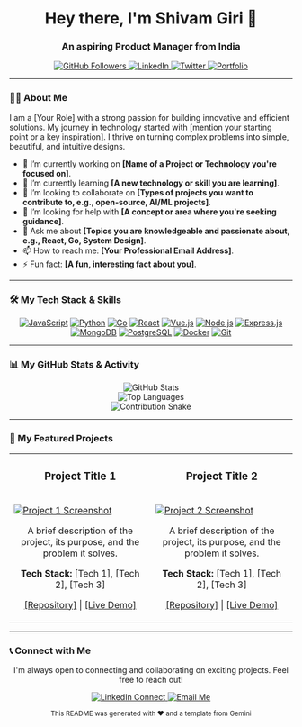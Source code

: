 



<div align="center">
  <h1>
    Hey there, I'm Shivam Giri 👋
  </h1>
  <h3>
    An aspiring Product Manager from India
  </h3>
</div>

<div align="center">
  <a href="https://github.com/theshivamgiri">
    <img src="https://img.shields.io/github/followers/YOUR_GITHUB_USERNAME?label=Followers&style=social" alt="GitHub Followers">
  </a>
  <a href="[[https://www.linkedin.com/in/theshivamgiri/]">
    <img src="https://img.shields.io/badge/LinkedIn-0077B5?style=for-the-badge&logo=linkedin&logoColor=white" alt="LinkedIn">
  </a>
  <a href="[YOUR_TWITTER_PROFILE_URL]">
    <img src="https://img.shields.io/badge/Twitter-1DA1F2?style=for-the-badge&logo=twitter&logoColor=white" alt="Twitter">
  </a>
  <a href="[[(https://shivam27pm.framer.website)]]">
    <img src="https://img.shields.io/badge/Portfolio-Website-blue?style=for-the-badge&logo=your-logo-icon-if-any" alt="Portfolio">
  </a>
</div>

---

### 👨‍💻 About Me

<p>
  I am a [Your Role] with a strong passion for building innovative and efficient solutions. My journey in technology started with [mention your starting point or a key inspiration]. I thrive on turning complex problems into simple, beautiful, and intuitive designs.
</p>

-   🔭 I’m currently working on **[Name of a Project or Technology you're focused on]**.
-   🌱 I’m currently learning **[A new technology or skill you are learning]**.
-   👯 I’m looking to collaborate on **[Types of projects you want to contribute to, e.g., open-source, AI/ML projects]**.
-   🤔 I’m looking for help with **[A concept or area where you're seeking guidance]**.
-   💬 Ask me about **[Topics you are knowledgeable and passionate about, e.g., React, Go, System Design]**.
-   📫 How to reach me: **[Your Professional Email Address]**.
-   ⚡ Fun fact: **[A fun, interesting fact about you]**.

---

### 🛠️ My Tech Stack & Skills

<p align="center">
  <a href="[URL_TO_TECHNOLOGY_DOCS]"><img src="https://img.shields.io/badge/JavaScript-F7DF1E?style=for-the-badge&logo=javascript&logoColor=black" alt="JavaScript"></a>
  <a href="[URL_TO_TECHNOLOGY_DOCS]"><img src="https://img.shields.io/badge/Python-3776AB?style=for-the-badge&logo=python&logoColor=white" alt="Python"></a>
  <a href="[URL_TO_TECHNOLOGY_DOCS]"><img src="https://img.shields.io/badge/Go-00ADD8?style=for-the-badge&logo=go&logoColor=white" alt="Go"></a>
  <a href="[URL_TO_TECHNOLOGY_DOCS]"><img src="https://img.shields.io/badge/React-20232A?style=for-the-badge&logo=react&logoColor=61DAFB" alt="React"></a>
  <a href="[URL_TO_TECHNOLOGY_DOCS]"><img src="https://img.shields.io/badge/Vue.js-35495E?style=for-the-badge&logo=vue.js&logoColor=4FC08D" alt="Vue.js"></a>
  <a href="[URL_TO_TECHNOLOGY_DOCS]"><img src="https://img.shields.io/badge/Node.js-339933?style=for-the-badge&logo=nodedotjs&logoColor=white" alt="Node.js"></a>
  <a href="[URL_TO_TECHNOLOGY_DOCS]"><img src="https://img.shields.io/badge/Express.js-000000?style=for-the-badge&logo=express&logoColor=white" alt="Express.js"></a>
  <a href="[URL_TO_TECHNOLOGY_DOCS]"><img src="https://img.shields.io/badge/MongoDB-47A248?style=for-the-badge&logo=mongodb&logoColor=white" alt="MongoDB"></a>
  <a href="[URL_TO_TECHNOLOGY_DOCS]"><img src="https://img.shields.io/badge/PostgreSQL-316192?style=for-the-badge&logo=postgresql&logoColor=white" alt="PostgreSQL"></a>
  <a href="[URL_TO_TECHNOLOGY_DOCS]"><img src="https://img.shields.io/badge/Docker-2496ED?style=for-the-badge&logo=docker&logoColor=white" alt="Docker"></a>
  <a href="[URL_TO_TECHNOLOGY_DOCS]"><img src="https://img.shields.io/badge/Git-F05032?style=for-the-badge&logo=git&logoColor=white" alt="Git"></a>
</p>

---

### 📊 My GitHub Stats & Activity

<div align="center">
  <img src="https://github-readme-stats.vercel.app/api?username=YOUR_GITHUB_USERNAME&show_icons=true&theme=radical&hide_border=true&include_all_commits=true&count_private=true" alt="GitHub Stats" />
  <br/>
  <img src="https://github-readme-stats.vercel.app/api/top-langs/?username=YOUR_GITHUB_USERNAME&layout=compact&langs_count=8&theme=radical&hide_border=true" alt="Top Languages" />
</div>

<div align="center">
  <img src="https://github.com/YOUR_GITHUB_USERNAME/YOUR_GITHUB_USERNAME/blob/output/github-contribution-grid-snake.svg" alt="Contribution Snake" />
</div>

---

### 🚀 My Featured Projects

<table>
  <tr>
    <td width="50%">
      <h3 align="center">Project Title 1</h3>
      <br />
      <a href="[PROJECT_REPO_LINK]">
        <img src="[PROJECT_IMAGE_OR_GIF_URL]" alt="Project 1 Screenshot"/>
      </a>
      <br />
      <p align="center">
        A brief description of the project, its purpose, and the problem it solves.
      </p>
      <p align="center">
        <strong>Tech Stack:</strong> [Tech 1], [Tech 2], [Tech 3]
      </p>
      <p align="center">
        <a href="[PROJECT_REPO_LINK]">[Repository]</a> | <a href="[LIVE_DEMO_LINK]">[Live Demo]</a>
      </p>
    </td>
    <td width="50%">
      <h3 align="center">Project Title 2</h3>
      <br />
      <a href="[PROJECT_REPO_LINK]">
        <img src="[PROJECT_IMAGE_OR_GIF_URL]" alt="Project 2 Screenshot"/>
      </a>
      <br />
      <p align="center">
        A brief description of the project, its purpose, and the problem it solves.
      </p>
      <p align="center">
        <strong>Tech Stack:</strong> [Tech 1], [Tech 2], [Tech 3]
      </p>
      <p align="center">
        <a href="[PROJECT_REPO_LINK]">[Repository]</a> | <a href="[LIVE_DEMO_LINK]">[Live Demo]</a>
      </p>
    </td>
  </tr>
</table>

---

### 📞 Connect with Me

<p align="center">
  I'm always open to connecting and collaborating on exciting projects. Feel free to reach out!
</p>

<p align="center">
  <a href="[YOUR_LINKEDIN_PROFILE_URL]">
    <img src="https://img.shields.io/badge/LinkedIn-Connect-blue?style=for-the-badge&logo=linkedin" alt="LinkedIn Connect">
  </a>
  <a href="mailto:[YOUR_PROFESSIONAL_EMAIL]">
    <img src="https://img.shields.io/badge/Email-Send%20a%20message-red?style=for-the-badge&logo=gmail" alt="Email Me">
  </a>
</p>

<p align="center">
  <small>This README was generated with ❤️ and a template from Gemini</small>
</p>
